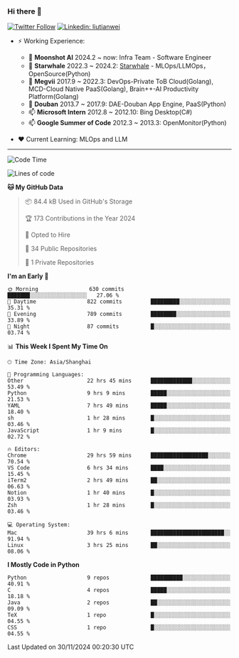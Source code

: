### Hi there 👋

[![Twitter Follow](https://img.shields.io/twitter/follow/tianweidut?style=social)](https://twitter.com/tianweidut)
[![Linkedin: liutianwei](https://img.shields.io/badge/-liutianwei-blue?style=flat-square&logo=Linkedin&logoColor=white&link=https://www.linkedin.com/in/liutianwei/)](https://www.linkedin.com/in/liutianwei/)

- ⚡ Working Experience:
  - 🔭 **Moonshot AI**  2024.2 ~ now: Infra Team - Software Engineer
  - 🌱 **Starwhale** 2022.3 ~ 2024.2: [Starwhale](https://github.com/star-whale/starwhale) - MLOps/LLMOps，OpenSource(Python)
  - 🌱 **Megvii** 2017.9 ~ 2022.3: DevOps-Private ToB Cloud(Golang), MCD-Cloud Native PaaS(Golang), Brain++-AI Productivity Platform(Golang)
  - 🌱 **Douban** 2013.7 ~ 2017.9: DAE-Douban App Engine, PaaS(Python)
  - 📫 **Microsoft Intern** 2012.8 ~ 2012.10: Bing Desktop(C#)
  - 📫 **Google Summer of Code** 2012.3 ~ 2013.3: OpenMonitor(Python)

- ❤️ Current Learning: MLOps and LLM

---
<!--START_SECTION:waka-->
![Code Time](http://img.shields.io/badge/Code%20Time-6%2C408%20hrs%2059%20mins-blue)

![Lines of code](https://img.shields.io/badge/From%20Hello%20World%20I%27ve%20Written-1.1%20million%20lines%20of%20code-blue)

**🐱 My GitHub Data** 

> 📦 84.4 kB Used in GitHub's Storage 
 > 
> 🏆 173 Contributions in the Year 2024
 > 
> 💼 Opted to Hire
 > 
> 📜 34 Public Repositories 
 > 
> 🔑 1 Private Repositories 
 > 
**I'm an Early 🐤** 

```text
🌞 Morning                630 commits         ███████░░░░░░░░░░░░░░░░░░   27.06 % 
🌆 Daytime                822 commits         █████████░░░░░░░░░░░░░░░░   35.31 % 
🌃 Evening                789 commits         ████████░░░░░░░░░░░░░░░░░   33.89 % 
🌙 Night                  87 commits          █░░░░░░░░░░░░░░░░░░░░░░░░   03.74 % 
```


📊 **This Week I Spent My Time On** 

```text
🕑︎ Time Zone: Asia/Shanghai

💬 Programming Languages: 
Other                    22 hrs 45 mins      █████████████░░░░░░░░░░░░   53.49 % 
Python                   9 hrs 9 mins        █████░░░░░░░░░░░░░░░░░░░░   21.53 % 
YAML                     7 hrs 49 mins       █████░░░░░░░░░░░░░░░░░░░░   18.40 % 
sh                       1 hr 28 mins        █░░░░░░░░░░░░░░░░░░░░░░░░   03.46 % 
JavaScript               1 hr 9 mins         █░░░░░░░░░░░░░░░░░░░░░░░░   02.72 % 

🔥 Editors: 
Chrome                   29 hrs 59 mins      ██████████████████░░░░░░░   70.54 % 
VS Code                  6 hrs 34 mins       ████░░░░░░░░░░░░░░░░░░░░░   15.45 % 
iTerm2                   2 hrs 49 mins       ██░░░░░░░░░░░░░░░░░░░░░░░   06.63 % 
Notion                   1 hr 40 mins        █░░░░░░░░░░░░░░░░░░░░░░░░   03.93 % 
Zsh                      1 hr 28 mins        █░░░░░░░░░░░░░░░░░░░░░░░░   03.46 % 

💻 Operating System: 
Mac                      39 hrs 6 mins       ███████████████████████░░   91.94 % 
Linux                    3 hrs 25 mins       ██░░░░░░░░░░░░░░░░░░░░░░░   08.06 % 
```

**I Mostly Code in Python** 

```text
Python                   9 repos             ██████████░░░░░░░░░░░░░░░   40.91 % 
C                        4 repos             █████░░░░░░░░░░░░░░░░░░░░   18.18 % 
Java                     2 repos             ██░░░░░░░░░░░░░░░░░░░░░░░   09.09 % 
TeX                      1 repo              █░░░░░░░░░░░░░░░░░░░░░░░░   04.55 % 
CSS                      1 repo              █░░░░░░░░░░░░░░░░░░░░░░░░   04.55 % 
```




 Last Updated on 30/11/2024 00:20:30 UTC
<!--END_SECTION:waka-->
